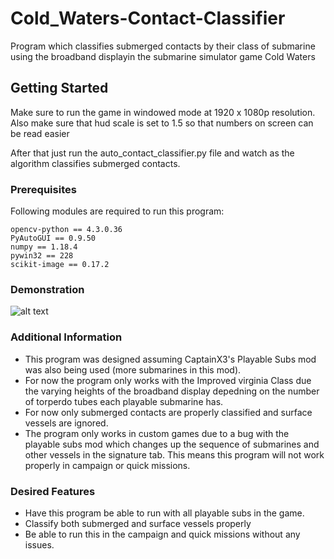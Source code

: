 # Cold_Waters-Contact-Classifier
Program which classifies submerged contacts by their class of submarine using the broadband displayin the submarine simulator game Cold Waters

## Getting Started

Make sure to run the game in windowed mode at 1920 x 1080p resolution. 
Also make sure that hud scale is set to 1.5 so that numbers on screen can be read easier

After that just run the auto_contact_classifier.py file and watch as the algorithm classifies submerged contacts.

### Prerequisites

Following modules are required to run this program:

```
opencv-python == 4.3.0.36
PyAutoGUI == 0.9.50
numpy == 1.18.4
pywin32 == 228
scikit-image == 0.17.2
```

### Demonstration

![alt text](img/Cold-Waters-2020-09-09-14-11-53.gif)

### Additional Information

- This program was designed assuming CaptainX3's Playable Subs mod was also being used (more submarines in this mod). 
- For now the program only works with the Improved virginia Class due the varying heights of the broadband display depedning on the number of torperdo tubes each playable submarine has.
- For now only submerged contacts are properly classified and surface vessels are ignored.
- The program only works in custom games due to a bug with the playable subs mod which changes up the sequence of submarines and other vessels in the signature tab. This means this program will not work properly in campaign or quick missions.

### Desired Features
- Have this program be able to run with all playable subs in the game.
- Classify both submerged and surface vessels properly
- Be able to run this in the campaign and quick missions without any issues.
